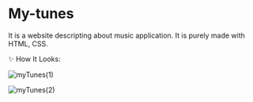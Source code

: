 # My-tunes

It is a website descripting about music application. It is purely made with HTML, CSS.

✨ How It Looks:

![myTunes(1)](https://github.com/mxdxt09/My-tunes/assets/83859258/334ee02d-cced-4a20-8c26-fd7342da70f6)

![myTunes(2)](https://github.com/mxdxt09/My-tunes/assets/83859258/98aa12c5-2c52-46d3-97ce-5f803607377c)
